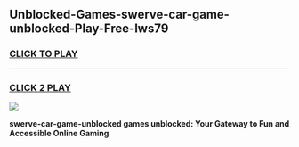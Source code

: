 
## Unblocked-Games-swerve-car-game-unblocked-Play-Free-lws79
<h3>
<a href="https://premium76.site?title=swerve-car-game-unblocked&ref=21A">CLICK TO PLAY</a></h3>
<hr>

<h3>
<a href="https://premium76.site?title=swerve-car-game-unblocked&ref=21A">CLICK 2 PLAY</a>
  
</h3>

<a href="https://premium76.site?title=swerve-car-game-unblocked&ref=21A"><img src="https://clearcache.store/games.png"></a>


**swerve-car-game-unblocked games unblocked: Your Gateway to Fun and Accessible Online Gaming**
